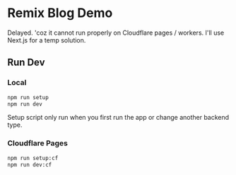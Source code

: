 # Remix Blog Demo

Delayed. 'coz it cannot run properly on Cloudflare pages / workers. I'll use Next.js for a temp solution.

## Run Dev

### Local

```bash
npm run setup
npm run dev
```

Setup script only run when you first run the app or change another backend type.

### Cloudflare Pages

```bash
npm run setup:cf
npm run dev:cf
```
